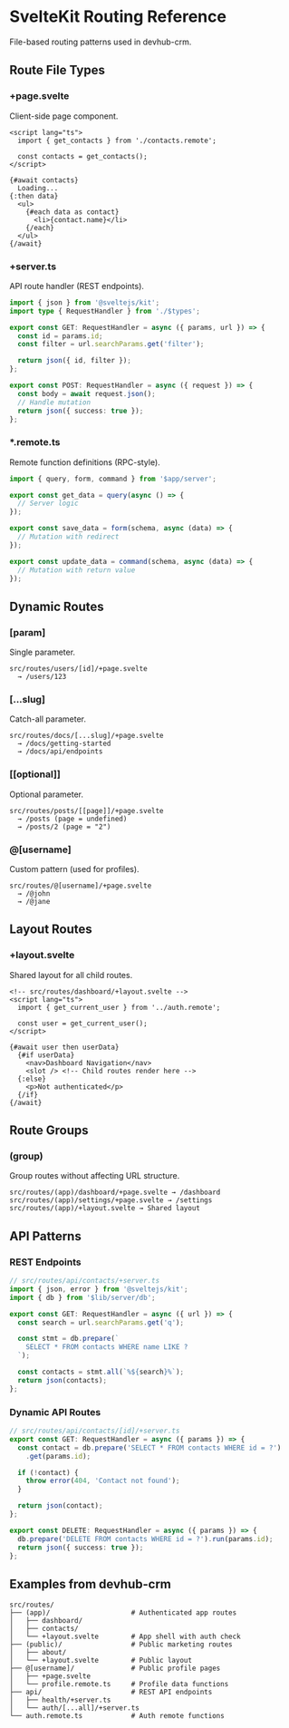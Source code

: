 # SvelteKit Routing Reference

File-based routing patterns used in devhub-crm.

## Route File Types

### +page.svelte
Client-side page component.

```svelte
<script lang="ts">
  import { get_contacts } from './contacts.remote';

  const contacts = get_contacts();
</script>

{#await contacts}
  Loading...
{:then data}
  <ul>
    {#each data as contact}
      <li>{contact.name}</li>
    {/each}
  </ul>
{/await}
```

### +server.ts
API route handler (REST endpoints).

```typescript
import { json } from '@sveltejs/kit';
import type { RequestHandler } from './$types';

export const GET: RequestHandler = async ({ params, url }) => {
  const id = params.id;
  const filter = url.searchParams.get('filter');

  return json({ id, filter });
};

export const POST: RequestHandler = async ({ request }) => {
  const body = await request.json();
  // Handle mutation
  return json({ success: true });
};
```

### *.remote.ts
Remote function definitions (RPC-style).

```typescript
import { query, form, command } from '$app/server';

export const get_data = query(async () => {
  // Server logic
});

export const save_data = form(schema, async (data) => {
  // Mutation with redirect
});

export const update_data = command(schema, async (data) => {
  // Mutation with return value
});
```

## Dynamic Routes

### [param]
Single parameter.

```
src/routes/users/[id]/+page.svelte
  → /users/123
```

### [...slug]
Catch-all parameter.

```
src/routes/docs/[...slug]/+page.svelte
  → /docs/getting-started
  → /docs/api/endpoints
```

### [[optional]]
Optional parameter.

```
src/routes/posts/[[page]]/+page.svelte
  → /posts (page = undefined)
  → /posts/2 (page = "2")
```

### @[username]
Custom pattern (used for profiles).

```
src/routes/@[username]/+page.svelte
  → /@john
  → /@jane
```

## Layout Routes

### +layout.svelte
Shared layout for all child routes.

```svelte
<!-- src/routes/dashboard/+layout.svelte -->
<script lang="ts">
  import { get_current_user } from '../auth.remote';

  const user = get_current_user();
</script>

{#await user then userData}
  {#if userData}
    <nav>Dashboard Navigation</nav>
    <slot /> <!-- Child routes render here -->
  {:else}
    <p>Not authenticated</p>
  {/if}
{/await}
```

## Route Groups

### (group)
Group routes without affecting URL structure.

```
src/routes/(app)/dashboard/+page.svelte → /dashboard
src/routes/(app)/settings/+page.svelte → /settings
src/routes/(app)/+layout.svelte → Shared layout
```

## API Patterns

### REST Endpoints

```typescript
// src/routes/api/contacts/+server.ts
import { json, error } from '@sveltejs/kit';
import { db } from '$lib/server/db';

export const GET: RequestHandler = async ({ url }) => {
  const search = url.searchParams.get('q');

  const stmt = db.prepare(`
    SELECT * FROM contacts WHERE name LIKE ?
  `);

  const contacts = stmt.all(`%${search}%`);
  return json(contacts);
};
```

### Dynamic API Routes

```typescript
// src/routes/api/contacts/[id]/+server.ts
export const GET: RequestHandler = async ({ params }) => {
  const contact = db.prepare('SELECT * FROM contacts WHERE id = ?')
    .get(params.id);

  if (!contact) {
    throw error(404, 'Contact not found');
  }

  return json(contact);
};

export const DELETE: RequestHandler = async ({ params }) => {
  db.prepare('DELETE FROM contacts WHERE id = ?').run(params.id);
  return json({ success: true });
};
```

## Examples from devhub-crm

```
src/routes/
├── (app)/                    # Authenticated app routes
│   ├── dashboard/
│   ├── contacts/
│   └── +layout.svelte        # App shell with auth check
├── (public)/                 # Public marketing routes
│   ├── about/
│   └── +layout.svelte        # Public layout
├── @[username]/              # Public profile pages
│   ├── +page.svelte
│   └── profile.remote.ts     # Profile data functions
├── api/                      # REST API endpoints
│   ├── health/+server.ts
│   └── auth/[...all]/+server.ts
└── auth.remote.ts            # Auth remote functions
```

